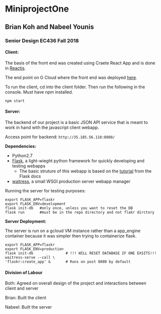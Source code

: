 # MiniprojectOne 

## Brian Koh and Nabeel Younis
### Senior Design EC436 Fall 2018

#### Client:
The basis of the front end was created using Craete React App and is done in [Reactjs](https://github.com/facebook/create-react-app/blob/master/packages/react-scripts/template/README.md).

The end point on G Cloud where the front end was deployed [here](https://seniordesignminiproject-216618.appspot.com/).

To run the client, cd into the client folder. Then run the following in the console. Must have npm installed.
```shell
npm start
```

#### Server:
The backend of our project is a basic JSON API service that is meant to work in hand with the javascript client webapp.

Access point for backend: ```http://35.185.56.118:8080/```

**Dependencies:**
- Python2.7
- [Flask](http://flask.pocoo.org/docs/1.0/), a light-wieght python framework for quickly developing and testing webapps
    - The basic struture of this webapp is based on the [tutorial](http://flask.pocoo.org/docs/1.0/tutorial/) from the Flask docs
- [waitress](https://docs.pylonsproject.org/projects/waitress/en/latest/), a small WSGI production server webapp manager 

Running the server for testing purposes:
```shell
export FLASK_APP=flaskr
export FLASK_ENV=development
flask init-db   #only once, unless you want to reset the DB
flask run       #must be in the repo directory and not flakr dirctory
```

**Server Deployment:**

The server is run on a gcloud VM instance rather than a app_engine container because it was simpler then trying to containerize flask. 

```shell
export FLASK_APP=flaskr
export FLASK_ENV=production
flask init-db               # !!! WILL RESET DATABASE IF ONE EXSITS!!!
waitress-serve --call \
'flaskr:create_app' &       # Runs on post 8080 by default
```


#### Division of Labour
Both: Agreed on overall design of the project and interactions between client and server

Brian: Built the client 

Nabeel: Built the server